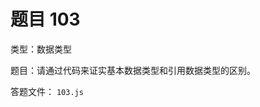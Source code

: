 <script setup>
import { loginRead } from '@/utils/login-read'

loginRead('n10007')
</script>

# 题目 103

类型：数据类型

题目：请通过代码来证实基本数据类型和引用数据类型的区别。

答题文件： `103.js`
